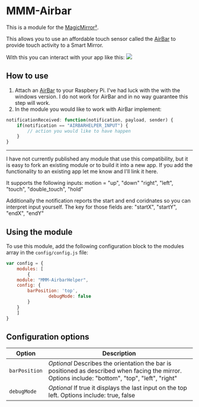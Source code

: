 # MMM-Airbar

This is a module for the [MagicMirror²](https://github.com/MichMich/MagicMirror/).

This allows you to use an affordable touch sensor called the [AirBar](https://air.bar) to provide touch activity to a Smart Mirror.

With this you can interact with your app like this:
![](https://media.giphy.com/media/lr7cmbmi7fnZzZ5V6L/giphy.gif)

## How to use

1) Attach an [AirBar](https://air.bar) to your Raspbery Pi. I've had luck with the with the windows version.  I do not work for AirBar and in no way guarantee this step will work.
2) In the module you would like to work with AirBar implement:
```js
notificationReceived: function(notification, payload, sender) {
    if(notification == "AIRBARHELPER_INPUT") {
        // action you would like to have happen
    }
}
```
_____

I have not currently published any module that use this compatibility, but it is easy to fork an existing module or to build it into a new app.  If you add the functionality to an existing app let me know and I'll link it here.

It supports the following inputs:
motion = "up", "down" "right", "left", "touch", "double_touch", "hold"

Additionally the notification reports the start and end coridnates so you can interpret input yourself.  The key for those fields are:
"startX", "startY", "endX", "endY"

## Using the module

To use this module, add the following configuration block to the modules array in the `config/config.js` file:
```js
var config = {
    modules: [
        {
	module: "MMM-AirbarHelper",
	config: {
		barPosition: 'top',
                debugMode: false
		}
	}
    ]
}
```



## Configuration options

| Option           | Description
|----------------- |-----------
| `barPosition`        | *Optional* Describes the orientation the bar is positioned as described when facing the mirror.  Options include: "bottom", "top", "left", "right"
| `debugMode`        | *Optional* If true it displays the last input on the top left.  Options include: true, false
